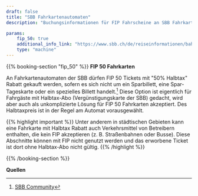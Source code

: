 ```yaml
---
draft: false
title: "SBB Fahrkartenautomaten"
description: "Buchungsinformationen für FIP Fahrscheine an SBB Fahrkartenautomaten"

params:
    fip_50: true
    additional_info_link: "https://www.sbb.ch/de/reiseinformationen/bahnhoefe/services-billettautomaten/sbb-billettautomat.html"
    type: "machine"
---
```


{{% booking-section "fip_50" %}}
**FIP 50 Fahrkarten**

An Fahrkartenautomaten der SBB dürfen FIP 50 Tickets mit "50% Halbtax" Rabatt gekauft werden, sofern es sich nicht um ein Sparbillett, eine Spar-Tageskarte oder ein spezielles Billett handelt.[^1] Diese Option ist eigentlich für Fahrgäste mit Halbtax-Abo (Vergünstigungskarte der SBB) gedacht, wird aber auch als unkomplizierte Lösung für FIP 50 Fahrkarten akzeptiert. Des Halbtaxpreis ist in der Regel am Automat vorausgewählt.

{{% highlight important %}}
Unter anderem in städtischen Gebieten kann eine Fahrkarte mit Halbtax Rabatt auch Verkehrsmittel von Betreibern enthalten, die kein FIP akzeptieren (z. B. Straßenbahnen oder Busse). Diese Abschnitte können mit FIP nicht genutzt werden und das erworbene Ticket ist dort ohne Halbtax-Abo nicht gültig.
{{% /highlight %}}

{{% /booking-section %}}

**Quellen**
[^1]: [SBB Community](https://community.sbb.ch/d/2251-kann-man-als-fip-beg%C3%BCnstigter-tickets-weiterhin-online-mittels-halbtax-kaufen)

